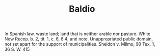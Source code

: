 ---
title: Baldio
letter: B
permalink: "/definitions/baldio.html"
body: In Spanish law. waste land; land that is neither arable nor pasture. White New
  Recop. b. 2, tit. 1, c. 6, 8 4, and note. Unappropriated public domain, not set
  apart for the support of municipalities. Sheldon v. Milmo, 90 Tex. 1, 36 S. W. 415
published_at: '2018-07-07'
source: Black's Law Dictionary
layout: post
---